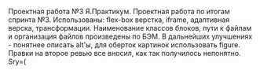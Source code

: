 Проектная работа №3 Я.Практикум.
Проектная работа по итогам спринта №3.
Использованы: flex-box верстка, iframe, адаптивная верска, трансформации. Наименование классов блоков, пути к файлам и организация файлов произведены по БЭМ.
В дальнейших улучшениях - понятнее описать alt'ы, для оберток картинок использовать figure.  
Правки на второе ревью все вносил, как так получилось непонятно. Sry=(
